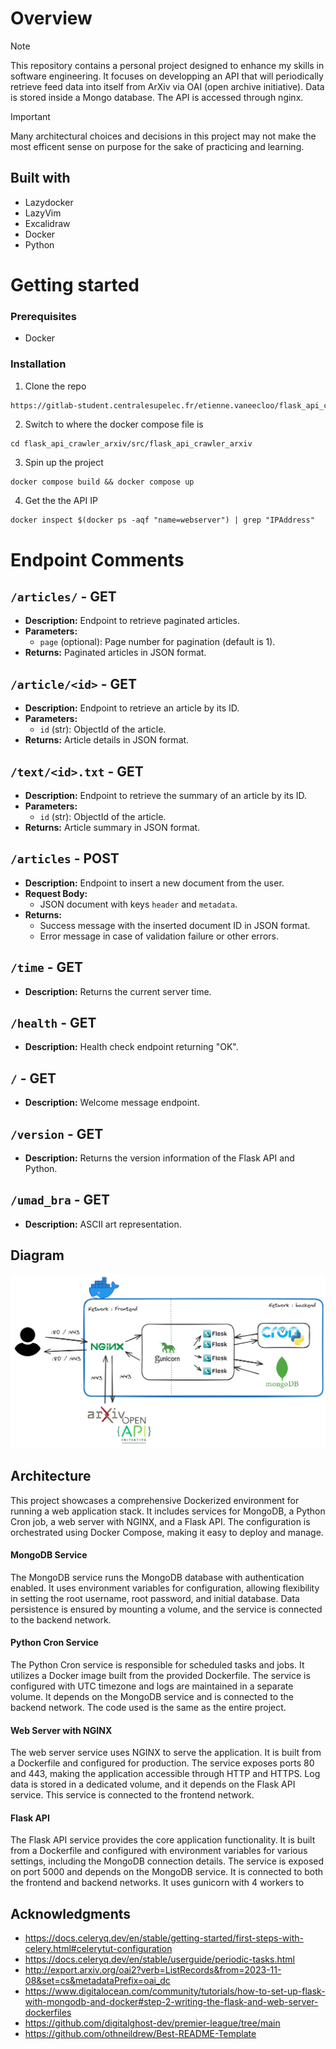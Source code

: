 # Overview
> [!NOTE]
> This repository contains a personal project designed to enhance my skills in software engineering. It focuses on developping an API that will periodically retrieve feed data into itself from ArXiv via OAI (open archive initiative). Data is stored inside a Mongo database. The API is accessed through nginx. 

> [!IMPORTANT]
> Many architectural choices and decisions in this project may not make the most efficent sense on purpose for the sake of practicing and learning.

## Built with 
* Lazydocker
* LazyVim
* Excalidraw
* Docker
* Python

# Getting started
### Prerequisites
* Docker

### Installation
1. Clone the repo 
```sh
https://gitlab-student.centralesupelec.fr/etienne.vaneecloo/flask_api_crawler_arxiv.git
```
2. Switch to where the docker compose file is 
```
cd flask_api_crawler_arxiv/src/flask_api_crawler_arxiv
```
3. Spin up the project 
```
docker compose build && docker compose up
```
4. Get the the API IP 
```
docker inspect $(docker ps -aqf "name=webserver") | grep "IPAddress"
```

# Endpoint Comments

## `/articles/` - GET
- **Description:** Endpoint to retrieve paginated articles.
- **Parameters:**
  - `page` (optional): Page number for pagination (default is 1).
- **Returns:** Paginated articles in JSON format.

## `/article/<id>` - GET
- **Description:** Endpoint to retrieve an article by its ID.
- **Parameters:**
  - `id` (str): ObjectId of the article.
- **Returns:** Article details in JSON format.

## `/text/<id>.txt` - GET
- **Description:** Endpoint to retrieve the summary of an article by its ID.
- **Parameters:**
  - `id` (str): ObjectId of the article.
- **Returns:** Article summary in JSON format.

## `/articles` - POST
- **Description:** Endpoint to insert a new document from the user.
- **Request Body:**
  - JSON document with keys `header` and `metadata`.
- **Returns:**
  - Success message with the inserted document ID in JSON format.
  - Error message in case of validation failure or other errors.

## `/time` - GET
- **Description:** Returns the current server time.

## `/health` - GET
- **Description:** Health check endpoint returning "OK".

## `/` - GET
- **Description:** Welcome message endpoint.

## `/version` - GET
- **Description:** Returns the version information of the Flask API and Python.

## `/umad_bra` - GET
- **Description:** ASCII art representation.


## Diagram
![Diagram](diagram.png)

## Architecture 
This project showcases a comprehensive Dockerized environment for running a web application stack. It includes services for MongoDB, a Python Cron job, a web server with NGINX, and a Flask API. The configuration is orchestrated using Docker Compose, making it easy to deploy and manage.

#### MongoDB Service
The MongoDB service runs the MongoDB database with authentication enabled. It uses environment variables for configuration, allowing flexibility in setting the root username, root password, and initial database. Data persistence is ensured by mounting a volume, and the service is connected to the backend network.

#### Python Cron Service
The Python Cron service is responsible for scheduled tasks and jobs. It utilizes a Docker image built from the provided Dockerfile. The service is configured with UTC timezone and logs are maintained in a separate volume. It depends on the MongoDB service and is connected to the backend network. The code used is the same as the entire project.

#### Web Server with NGINX
The web server service uses NGINX to serve the application. It is built from a Dockerfile and configured for production. The service exposes ports 80 and 443, making the application accessible through HTTP and HTTPS. Log data is stored in a dedicated volume, and it depends on the Flask API service. This service is connected to the frontend network.

#### Flask API
The Flask API service provides the core application functionality. It is built from a Dockerfile and configured with environment variables for various settings, including the MongoDB connection details. The service is exposed on port 5000 and depends on the MongoDB service. It is connected to both the frontend and backend networks. It uses gunicorn with 4 workers to 

## Acknowledgments
* https://docs.celeryq.dev/en/stable/getting-started/first-steps-with-celery.html#celerytut-configuration
* https://docs.celeryq.dev/en/stable/userguide/periodic-tasks.html
* http://export.arxiv.org/oai2?verb=ListRecords&from=2023-11-08&set=cs&metadataPrefix=oai_dc
* https://www.digitalocean.com/community/tutorials/how-to-set-up-flask-with-mongodb-and-docker#step-2-writing-the-flask-and-web-server-dockerfiles
* https://github.com/digitalghost-dev/premier-league/tree/main
* https://github.com/othneildrew/Best-README-Template

